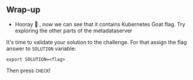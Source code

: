 ## Wrap-up

* Hooray 🥳 , now we can see that it contains Kubernetes Goat flag. Try exploring the other parts of the metadataserver

It's time to validate your solution to the challenge. 
For that assign the flag answer to `SOLUTION` variable:

```
export SOLUTION=<flag>
```
Then press `CHECK`!
